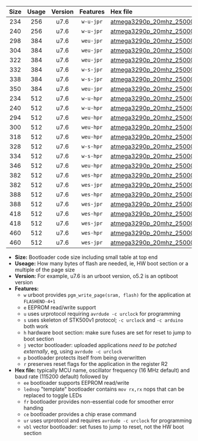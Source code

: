 |Size|Usage|Version|Features|Hex file|
|:-:|:-:|:-:|:-:|:--|
|234|256|u7.6|`w-u-jpr`|[atmega3290p_20mhz_250000bps_ur_vbl.hex](https://raw.githubusercontent.com/stefanrueger/urboot/main//atmega3290p_20mhz_250000bps_ur_vbl.hex)|
|240|256|u7.6|`w-u-jpr`|[atmega3290p_20mhz_250000bps_lednop_ur_vbl.hex](https://raw.githubusercontent.com/stefanrueger/urboot/main//atmega3290p_20mhz_250000bps_lednop_ur_vbl.hex)|
|298|384|u7.6|`weu-jpr`|[atmega3290p_20mhz_250000bps_ee_ur_vbl.hex](https://raw.githubusercontent.com/stefanrueger/urboot/main//atmega3290p_20mhz_250000bps_ee_ur_vbl.hex)|
|304|384|u7.6|`weu-jpr`|[atmega3290p_20mhz_250000bps_ee_lednop_ur_vbl.hex](https://raw.githubusercontent.com/stefanrueger/urboot/main//atmega3290p_20mhz_250000bps_ee_lednop_ur_vbl.hex)|
|322|384|u7.6|`weu-jpr`|[atmega3290p_20mhz_250000bps_ee_lednop_fr_ur_vbl.hex](https://raw.githubusercontent.com/stefanrueger/urboot/main//atmega3290p_20mhz_250000bps_ee_lednop_fr_ur_vbl.hex)|
|332|384|u7.6|`w-s-jpr`|[atmega3290p_20mhz_250000bps_vbl.hex](https://raw.githubusercontent.com/stefanrueger/urboot/main//atmega3290p_20mhz_250000bps_vbl.hex)|
|338|384|u7.6|`w-s-jpr`|[atmega3290p_20mhz_250000bps_lednop_vbl.hex](https://raw.githubusercontent.com/stefanrueger/urboot/main//atmega3290p_20mhz_250000bps_lednop_vbl.hex)|
|350|384|u7.6|`weu-jpr`|[atmega3290p_20mhz_250000bps_ee_lednop_fr_ce_ur_vbl.hex](https://raw.githubusercontent.com/stefanrueger/urboot/main//atmega3290p_20mhz_250000bps_ee_lednop_fr_ce_ur_vbl.hex)|
|234|512|u7.6|`w-u-hpr`|[atmega3290p_20mhz_250000bps_ur.hex](https://raw.githubusercontent.com/stefanrueger/urboot/main//atmega3290p_20mhz_250000bps_ur.hex)|
|240|512|u7.6|`w-u-hpr`|[atmega3290p_20mhz_250000bps_lednop_ur.hex](https://raw.githubusercontent.com/stefanrueger/urboot/main//atmega3290p_20mhz_250000bps_lednop_ur.hex)|
|294|512|u7.6|`weu-hpr`|[atmega3290p_20mhz_250000bps_ee_ur.hex](https://raw.githubusercontent.com/stefanrueger/urboot/main//atmega3290p_20mhz_250000bps_ee_ur.hex)|
|300|512|u7.6|`weu-hpr`|[atmega3290p_20mhz_250000bps_ee_lednop_ur.hex](https://raw.githubusercontent.com/stefanrueger/urboot/main//atmega3290p_20mhz_250000bps_ee_lednop_ur.hex)|
|318|512|u7.6|`weu-hpr`|[atmega3290p_20mhz_250000bps_ee_lednop_fr_ur.hex](https://raw.githubusercontent.com/stefanrueger/urboot/main//atmega3290p_20mhz_250000bps_ee_lednop_fr_ur.hex)|
|328|512|u7.6|`w-s-hpr`|[atmega3290p_20mhz_250000bps.hex](https://raw.githubusercontent.com/stefanrueger/urboot/main//atmega3290p_20mhz_250000bps.hex)|
|334|512|u7.6|`w-s-hpr`|[atmega3290p_20mhz_250000bps_lednop.hex](https://raw.githubusercontent.com/stefanrueger/urboot/main//atmega3290p_20mhz_250000bps_lednop.hex)|
|346|512|u7.6|`weu-hpr`|[atmega3290p_20mhz_250000bps_ee_lednop_fr_ce_ur.hex](https://raw.githubusercontent.com/stefanrueger/urboot/main//atmega3290p_20mhz_250000bps_ee_lednop_fr_ce_ur.hex)|
|382|512|u7.6|`wes-hpr`|[atmega3290p_20mhz_250000bps_ee.hex](https://raw.githubusercontent.com/stefanrueger/urboot/main//atmega3290p_20mhz_250000bps_ee.hex)|
|382|512|u7.6|`wes-jpr`|[atmega3290p_20mhz_250000bps_ee_vbl.hex](https://raw.githubusercontent.com/stefanrueger/urboot/main//atmega3290p_20mhz_250000bps_ee_vbl.hex)|
|388|512|u7.6|`wes-hpr`|[atmega3290p_20mhz_250000bps_ee_lednop.hex](https://raw.githubusercontent.com/stefanrueger/urboot/main//atmega3290p_20mhz_250000bps_ee_lednop.hex)|
|388|512|u7.6|`wes-jpr`|[atmega3290p_20mhz_250000bps_ee_lednop_vbl.hex](https://raw.githubusercontent.com/stefanrueger/urboot/main//atmega3290p_20mhz_250000bps_ee_lednop_vbl.hex)|
|418|512|u7.6|`wes-hpr`|[atmega3290p_20mhz_250000bps_ee_lednop_fr.hex](https://raw.githubusercontent.com/stefanrueger/urboot/main//atmega3290p_20mhz_250000bps_ee_lednop_fr.hex)|
|418|512|u7.6|`wes-jpr`|[atmega3290p_20mhz_250000bps_ee_lednop_fr_vbl.hex](https://raw.githubusercontent.com/stefanrueger/urboot/main//atmega3290p_20mhz_250000bps_ee_lednop_fr_vbl.hex)|
|460|512|u7.6|`wes-hpr`|[atmega3290p_20mhz_250000bps_ee_lednop_fr_ce.hex](https://raw.githubusercontent.com/stefanrueger/urboot/main//atmega3290p_20mhz_250000bps_ee_lednop_fr_ce.hex)|
|460|512|u7.6|`wes-jpr`|[atmega3290p_20mhz_250000bps_ee_lednop_fr_ce_vbl.hex](https://raw.githubusercontent.com/stefanrueger/urboot/main//atmega3290p_20mhz_250000bps_ee_lednop_fr_ce_vbl.hex)|

- **Size:** Bootloader code size including small table at top end
- **Useage:** How many bytes of flash are needed, ie, HW boot section or a multiple of the page size
- **Version:** For example, u7.6 is an urboot version, o5.2 is an optiboot version
- **Features:**
  + `w` urboot provides `pgm_write_page(sram, flash)` for the application at `FLASHEND-4+1`
  + `e` EEPROM read/write support
  + `u` uses urprotocol requiring `avrdude -c urclock` for programming
  + `s` uses skeleton of STK500v1 protocol; `-c urclock` and `-c arduino` both work
  + `h` hardware boot section: make sure fuses are set for reset to jump to boot section
  + `j` vector bootloader: uploaded applications *need to be patched externally*, eg, using `avrdude -c urclock`
  + `p` bootloader protects itself from being overwritten
  + `r` preserves reset flags for the application in the register R2
- **Hex file:** typically MCU name, oscillator frequency (16 MHz default) and baud rate (115200 default) followed by
  + `ee` bootloader supports EEPROM read/write
  + `lednop` "template" bootloader contains `mov rx,rx` nops that can be replaced to toggle LEDs
  + `fr` bootloader provides non-essential code for smoother error handing
  + `ce` bootloader provides a chip erase command
  + `ur` uses urprotocol and requires `avrdude -c urclock` for programming
  + `vbl` vector bootloader: set fuses to jump to reset, not the HW boot section
